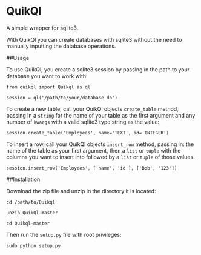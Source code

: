 QuikQl
======

A simple wrapper for sqlite3.  

With QuikQl you can create databases with sqlite3 without the need to manually 
inputting the database operations. 

##Usage

To use QuikQl, you create a sqlite3 session by passing in the path to your 
database you want to work with:

    from quikql import Quikql as ql

    session = ql('/path/to/your/database.db')

To create a new table, call your QuikQl objects `create_table` method, passing 
in a `string` for the name of your table as the first argument and any number 
of `kwargs` with a valid sqlite3 type string as the value:

    session.create_table('Employees', name='TEXT', id='INTEGER')

To insert a row, call your QuikQl objects `insert_row` method, passing in:
the name of the table as your first argument, then a `list` or `tuple` with
the columns you want to insert into followed by a `list` or `tuple` of those
values.

    session.insert_row('Employees', ['name', 'id'], ['Bob', '123'])

##Installation

Download the zip file and unzip in the directory it is located:

    cd /path/to/Quikql

    unzip QuikQl-master

    cd Quikql-master

Then run the `setup.py` file with root privileges:

    sudo python setup.py

